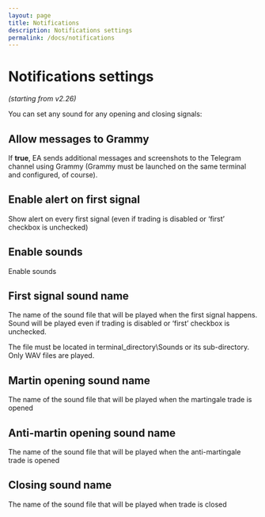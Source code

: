 ```yaml
---
layout: page
title: Notifications
description: Notifications settings
permalink: /docs/notifications
---
```


# Notifications settings

*(starting from v2.26)*

You can set any sound for any opening and closing signals:


## Allow messages to Grammy

If **true**, EA sends additional messages and screenshots to the Telegram channel using Grammy (Grammy must be launched on the same terminal and configured, of course).


## Enable alert on first signal

Show alert on every first signal (even if trading is disabled or ‘first’ checkbox is unchecked)


## Enable sounds

Enable sounds


## First signal sound name

The name of the sound file that will be played when the first signal happens. Sound will be played even if trading is disabled or ‘first’ checkbox is unchecked.

The file must be located in terminal_directory\Sounds or its sub-directory. Only WAV files are played.


## Martin opening sound name

The name of the sound file that will be played when the martingale trade is opened


## Anti-martin opening sound name

The name of the sound file that will be played when the anti-martingale trade is opened


## Closing sound name

The name of the sound file that will be played when trade is closed

